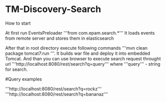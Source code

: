 # TM-Discovery-Search
How to start

At first run EventsPreloader '''from com.epam.search.*''' It loads events from remote server and stores them in elasticsearch

After that in root directory execute following commands '''mvn clean package tomcat7:run '''. 
It builds war file and deploy it into embedded Tomcat.
And than you can use browser to execute search request throught url '''http://localhost:8080/rest/search?q=query''' 
where '''query''' - string for search.

#Query examples

'''http://localhost:8080/rest/search?q=rockz'''
'''http://localhost:8080/rest/search?q=bananaz'''
